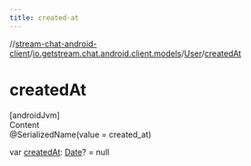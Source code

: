 ```yaml
---
title: created-at
---
```

//[stream-chat-android-client](../../../index.md)/[io.getstream.chat.android.client.models](../index.md)/[User](index.md)/[createdAt](createdAt.md)



# createdAt  
[androidJvm]  
Content  
@SerializedName(value = created_at)  
  
var [createdAt](createdAt.md): [Date](https://developer.android.com/reference/kotlin/java/util/Date.html)? = null  



